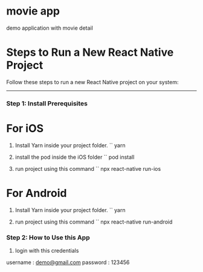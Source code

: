 # movie app

demo application with movie detail

# Steps to Run a New React Native Project

Follow these steps to run a new React Native project on your system:

---

### Step 1: Install Prerequisites

# For iOS

1. Install Yarn inside your project folder.
   `` yarn

2. install the pod inside the iOS folder
   `` pod install

3. run project using this command
   `` npx react-native run-ios

# For Android

1. Install Yarn inside your project folder.
   `` yarn

2. run project using this command
   `` npx react-native run-android

### Step 2: How to Use this App

1. login with this credentials

username : demo@gmail.com
password : 123456

